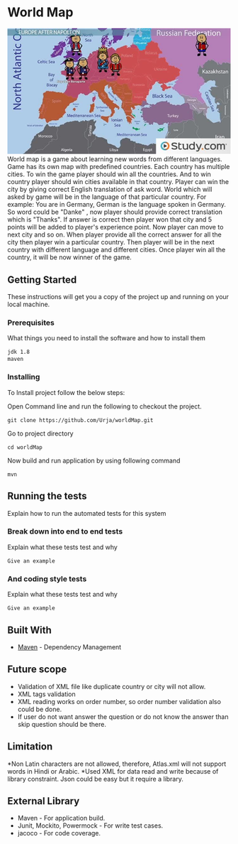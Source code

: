 
# World Map
![alt text](https://github.com/Urja/worldMap/blob/master/resources/map.jpg)
World map is a game about learning new words from different languages.
Game has its own map with predefined countries.
Each country has multiple cities.
To win the game player should win all the countries.
And to win country player should win cities available in that country.
Player can win the city by giving correct English translation of ask word.
World which will asked by game will be in the language of that particular country.
For example: You are in Germany, German is the language spoken in Germany.
So word could be "Danke" , now player should provide correct translation which is "Thanks".
If answer is correct then player won that city and 5 points will be added to player's experience point.
Now player can move to next city and so on.
When player provide all the correct answer for all the city then player win a particular country.
Then player will be in the next country with different language and different cities.
Once player win all the country, it will be now winner of the game. 

## Getting Started

These instructions will get you a copy of the project up and running on your local machine.

### Prerequisites

What things you need to install the software and how to install them

```
jdk 1.8
maven
```

### Installing

To Install project follow the below steps:

Open Command line and run the following to checkout the project.

```
git clone https://github.com/Urja/worldMap.git
 ```
  Go to project directory 
  
 ```
 cd worldMap
 ```
Now build and run application by using following command

```
mvn
```

## Running the tests

Explain how to run the automated tests for this system

### Break down into end to end tests

Explain what these tests test and why

```
Give an example
```

### And coding style tests

Explain what these tests test and why

```
Give an example
```

## Built With

* [Maven](https://maven.apache.org/) - Dependency Management


## Future scope

* Validation of XML file like duplicate country or city will not allow.
* XML tags validation
* XML reading works on order number, so order number validation also could be done.
* If user do not want answer the question or do not know the answer than skip question should be there.

## Limitation
*Non Latin characters are not allowed, therefore, Atlas.xml will not support words in Hindi or Arabic.
*Used XML for data read and write because of library constraint. Json could be easy but it require a library.

## External Library
* Maven - For application build.
* Junit, Mockito, Powermock - For write test cases.
* jacoco - For code coverage.